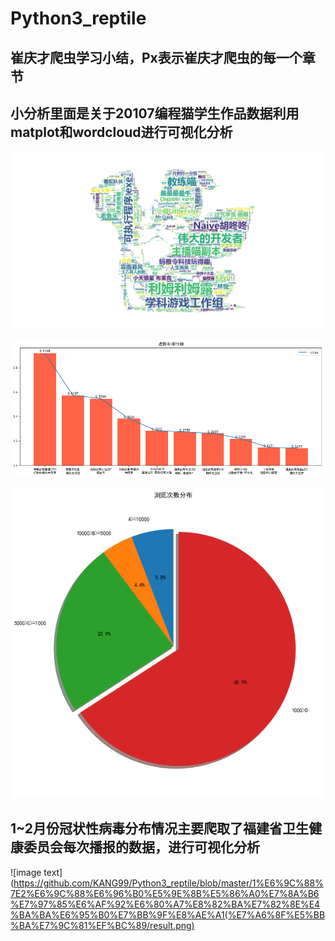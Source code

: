 # Python3_reptile



## 崔庆才爬虫学习小结，Px表示崔庆才爬虫的每一个章节

## 小分析里面是关于20107编程猫学生作品数据利用matplot和wordcloud进行可视化分析

![image text](https://github.com/KANG99/Python3_reptile/blob/master/%E5%B0%8F%E5%88%86%E6%9E%90/result.png)

![image text](https://github.com/KANG99/Python3_reptile/blob/master/%E5%B0%8F%E5%88%86%E6%9E%90/goodrank.png)

![image text](https://github.com/KANG99/Python3_reptile/blob/master/%E5%B0%8F%E5%88%86%E6%9E%90/views.png)

## 1~2月份冠状性病毒分布情况主要爬取了福建省卫生健康委员会每次播报的数据，进行可视化分析

![image text](https://github.com/KANG99/Python3_reptile/blob/master/1%E6%9C%88%7E2%E6%9C%88%E6%96%B0%E5%9E%8B%E5%86%A0%E7%8A%B6%E7%97%85%E6%AF%92%E6%80%A7%E8%82%BA%E7%82%8E%E4%BA%BA%E6%95%B0%E7%BB%9F%E8%AE%A1(%E7%A6%8F%E5%BB%BA%E7%9C%81%EF%BC%89/result.png)
